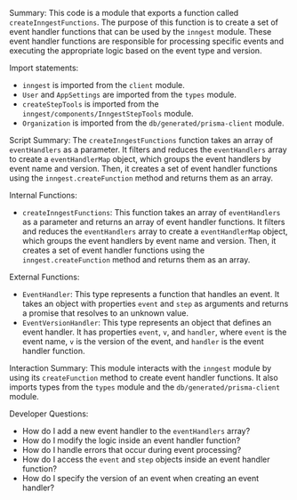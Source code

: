 Summary:
This code is a module that exports a function called `createInngestFunctions`. The purpose of this function is to create a set of event handler functions that can be used by the `inngest` module. These event handler functions are responsible for processing specific events and executing the appropriate logic based on the event type and version.

Import statements:
- `inngest` is imported from the `client` module.
- `User` and `AppSettings` are imported from the `types` module.
- `createStepTools` is imported from the `inngest/components/InngestStepTools` module.
- `Organization` is imported from the `db/generated/prisma-client` module.

Script Summary:
The `createInngestFunctions` function takes an array of `eventHandlers` as a parameter. It filters and reduces the `eventHandlers` array to create a `eventHandlerMap` object, which groups the event handlers by event name and version. Then, it creates a set of event handler functions using the `inngest.createFunction` method and returns them as an array.

Internal Functions:
- `createInngestFunctions`: This function takes an array of `eventHandlers` as a parameter and returns an array of event handler functions. It filters and reduces the `eventHandlers` array to create a `eventHandlerMap` object, which groups the event handlers by event name and version. Then, it creates a set of event handler functions using the `inngest.createFunction` method and returns them as an array.

External Functions:
- `EventHandler`: This type represents a function that handles an event. It takes an object with properties `event` and `step` as arguments and returns a promise that resolves to an unknown value.
- `EventVersionHandler`: This type represents an object that defines an event handler. It has properties `event`, `v`, and `handler`, where `event` is the event name, `v` is the version of the event, and `handler` is the event handler function.

Interaction Summary:
This module interacts with the `inngest` module by using its `createFunction` method to create event handler functions. It also imports types from the `types` module and the `db/generated/prisma-client` module.

Developer Questions:
- How do I add a new event handler to the `eventHandlers` array?
- How do I modify the logic inside an event handler function?
- How do I handle errors that occur during event processing?
- How do I access the `event` and `step` objects inside an event handler function?
- How do I specify the version of an event when creating an event handler?